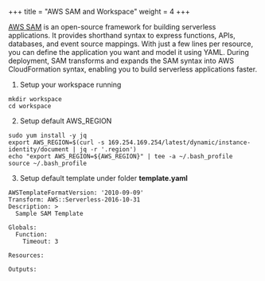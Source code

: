 +++
title = "AWS SAM and Workspace"
weight = 4
+++

[AWS SAM](https://aws.amazon.com/serverless/sam/) is an open-source  framework for building serverless applications. It provides shorthand syntax to express functions, APIs, databases, and event source mappings. With just a few lines per resource, you can define the application you want and model it using YAML. During deployment, SAM transforms and expands the SAM syntax into AWS CloudFormation syntax, enabling you to build serverless applications faster.

1. Setup your workspace running
```
mkdir workspace
cd workspace
```

2. Setup default AWS_REGION
```
sudo yum install -y jq
export AWS_REGION=$(curl -s 169.254.169.254/latest/dynamic/instance-identity/document | jq -r '.region')
echo "export AWS_REGION=${AWS_REGION}" | tee -a ~/.bash_profile
source ~/.bash_profile
```

3. Setup default template under folder **template.yaml**

```
AWSTemplateFormatVersion: '2010-09-09'
Transform: AWS::Serverless-2016-10-31
Description: >
  Sample SAM Template

Globals:
  Function:
    Timeout: 3

Resources:

Outputs:


```